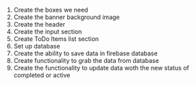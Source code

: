 1. Create the boxes we need
2. Create the banner background image
3. Create the header
4. Create the input section
5. Create ToDo Items list section
6. Set up database
7. Create the ability to save data in firebase database
8. Create functionality to grab the data from database
9. Create the functionality to update data woth the new
status of completed or active